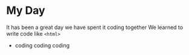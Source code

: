 # My Day
It has been a great day we have spent it coding together
We learned to write code like `<html>`
+ coding coding coding